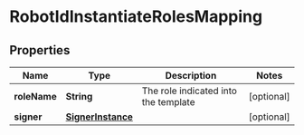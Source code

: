 

# RobotIdInstantiateRolesMapping

## Properties

Name | Type | Description | Notes
------------ | ------------- | ------------- | -------------
**roleName** | **String** | The role indicated into the template |  [optional]
**signer** | [**SignerInstance**](SignerInstance.md) |  |  [optional]



